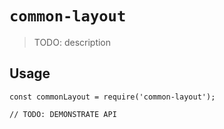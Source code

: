 # `common-layout`

> TODO: description

## Usage

```
const commonLayout = require('common-layout');

// TODO: DEMONSTRATE API
```
